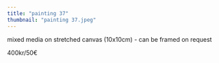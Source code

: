 ```yaml
---
title: "painting 37"
thumbnail: "painting 37.jpeg"
---
```

mixed media on stretched canvas (10x10cm) - can be framed on request


400kr/50€